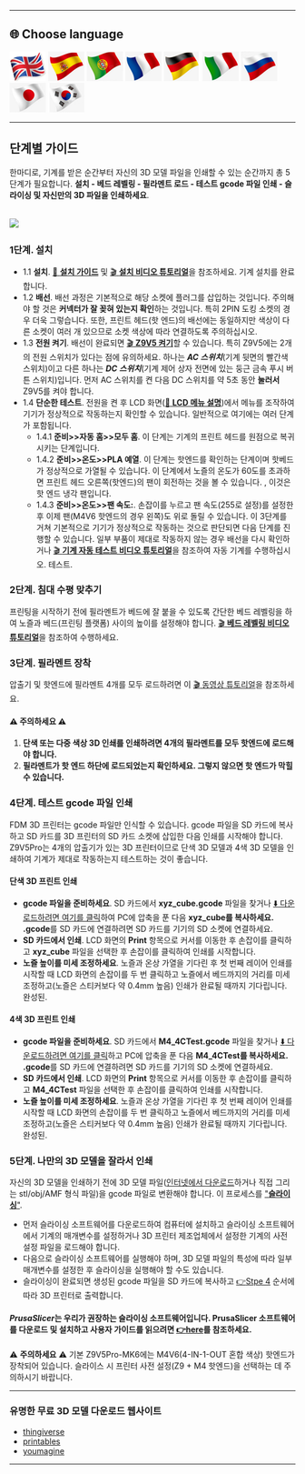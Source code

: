 [LCD_MENU]: https://github.com/ZONESTAR3D/Z9/tree/main/Z9V5/Z9V5-MK6/LCDMENU_Description.md
[PRUSA_SLICER]: https://github.com/ZONESTAR3D/Slicing-Guide/tree/master/PrusaSlicer

----
## <a id="choose-language">:globe_with_meridians: Choose language </a>
[![](../lanpic/EN.png)](./step_by_step.md)
[![](../lanpic/ES.png)](./step_by_step-es.md)
[![](../lanpic/PT.png)](./step_by_step-pt.md)
[![](../lanpic/FR.png)](./step_by_step-fr.md)
[![](../lanpic/DE.png)](./step_by_step-de.md)
[![](../lanpic/IT.png)](./step_by_step-it.md)
[![](../lanpic/RU.png)](./step_by_step-ru.md)
[![](../lanpic/JP.png)](./step_by_step-jp.md)
[![](../lanpic/KR.png)](./step_by_step-kr.md)

----
## 단계별 가이드
한마디로, 기계를 받은 순간부터 자신의 3D 모델 파일을 인쇄할 수 있는 순간까지 총 5단계가 필요합니다. **설치 - 베드 레벨링 - 필라멘트 로드 - 테스트 gcode 파일 인쇄 - 슬라이싱 및 자신만의 3D 파일을 인쇄하세요**.
###### 
[![](https://img.youtube.com/vi/GrCOZ4ADHeA/0.jpg)](https://www.youtube.com/watch?v=GrCOZ4ADHeA)

### <a id ="a1">1단계. 설치</a>
- 1.1 **설치**. [:book: **설치 가이드**](./1.Installation/Installation.md) 및 [:clapper: **설치 비디오 튜토리얼**](https://youtu.be/pdr8nLl3T3w)을 참조하세요. 기계 설치를 완료합니다.
- 1.2 **배선**. 배선 과정은 기본적으로 해당 소켓에 플러그를 삽입하는 것입니다. 주의해야 할 것은 **커넥터가 잘 꽂혀 있는지 확인**하는 것입니다. 특히 2PIN 도킹 소켓의 경우 더욱 그렇습니다. 또한, 프린트 헤드(핫 엔드)의 배선에는 동일하지만 색상이 다른 소켓이 여러 개 있으므로 소켓 색상에 따라 연결하도록 주의하십시오.
- 1.3 **전원 켜기**. 배선이 완료되면 [:clapper: **Z9V5 켜기**](https://youtu.be/xTlMHtxkGoY)할 수 있습니다. 특히 Z9V5에는 2개의 전원 스위치가 있다는 점에 유의하세요. 하나는 ***AC 스위치***(기계 뒷면의 빨간색 스위치)이고 다른 하나는 ***DC 스위치***(기계 제어 상자 전면에 있는 둥근 금속 푸시 버튼 스위치)입니다. 먼저 AC 스위치를 켠 다음 DC 스위치를 약 5초 동안 **눌러서** Z9V5를 켜야 합니다.
- 1.4 **단순한 테스트**. 전원을 켠 후 LCD 화면([:book: **LCD 메뉴 설명**](./2.Operation/LCDMENU_Description.md))에서 메뉴를 조작하여 기기가 정상적으로 작동하는지 확인할 수 있습니다. 일반적으로 여기에는 여러 단계가 포함됩니다.
   - 1.4.1 **준비>>자동 홈>>모두 홈**. 이 단계는 기계의 프린트 헤드를 원점으로 복귀시키는 단계입니다.
   - 1.4.2 **준비>>온도>>PLA 예열**. 이 단계는 핫엔드를 확인하는 단계이며 핫베드가 정상적으로 가열될 수 있습니다. 이 단계에서 노즐의 온도가 60도를 초과하면 프린트 헤드 오른쪽(핫엔드)의 팬이 회전하는 것을 볼 수 있습니다. , 이것은 핫 엔드 냉각 팬입니다.
   - 1.4.3 **준비>>온도>>팬 속도:**. 손잡이를 누르고 팬 속도(255로 설정)를 설정한 후 이제 팬(M4V6 핫엔드의 경우 왼쪽)도 위로 돌릴 수 있습니다.
   이 3단계를 거쳐 기본적으로 기기가 정상적으로 작동하는 것으로 판단되면 다음 단계를 진행할 수 있습니다. 일부 부품이 제대로 작동하지 않는 경우 배선을 다시 확인하거나 [:clapper: **기계 자동 테스트 비디오 튜토리얼**](https://youtu.be/Mf92BlmKA0A)을 참조하여 자동 기계를 수행하십시오. 테스트.

### <a id ="a2">2단계. 침대 수평 맞추기</a>
프린팅을 시작하기 전에 필라멘트가 베드에 잘 붙을 수 있도록 간단한 베드 레벨링을 하여 노즐과 베드(프린팅 플랫폼) 사이의 높이를 설정해야 합니다. [:clapper: **베드 레벨링 비디오 튜토리얼**](https://youtu.be/nxzB7ho1kNo)을 참조하여 수행하세요.

### <a id ="a3">3단계. 필라멘트 장착</a>
압출기 및 핫엔드에 필라멘트 4개를 모두 로드하려면 이 [:clapper: 동영상 튜토리얼](https://youtu.be/KZQdL7Rgy1s)을 참조하세요.
#### :warning: 주의하세요 :warning:
1. **단색 또는 다중 색상 3D 인쇄를 인쇄하려면 4개의 필라멘트를 모두 핫엔드에 로드해야 합니다.**
2. **필라멘트가 핫 엔드 하단에 로드되었는지 확인하세요. 그렇지 않으면 핫 엔드가 막힐 수 있습니다.**

### <a id ="a4">4단계. 테스트 gcode 파일 인쇄</a>
FDM 3D 프린터는 gcode 파일만 인식할 수 있습니다. gcode 파일을 SD 카드에 복사하고 SD 카드를 3D 프린터의 SD 카드 소켓에 삽입한 다음 인쇄를 시작해야 합니다.
Z9V5Pro는 4개의 압출기가 있는 3D 프린터이므로 단색 3D 모델과 4색 3D 모델을 인쇄하여 기계가 제대로 작동하는지 테스트하는 것이 좋습니다.
#### 단색 3D 프린트 인쇄
- **gcode 파일을 준비하세요**. SD 카드에서 **xyz_cube.gcode** 파일을 찾거나 [:arrow_down: 다운로드하려면 여기를 클릭](./3.Test_gcode/xyz_cube.zip)하여 PC에 압축을 푼 다음 **xyz_cube를 복사하세요. .gcode**를 SD 카드에 연결하려면 SD 카드를 기기의 SD 소켓에 연결하세요.
- **SD 카드에서 인쇄**. LCD 화면의 **Print** 항목으로 커서를 이동한 후 손잡이를 클릭하고 **xyz_cube** 파일을 선택한 후 손잡이를 클릭하여 인쇄를 시작합니다.
- **노즐 높이를 미세 조정하세요**. 노즐과 온상 가열을 기다린 후 첫 번째 레이어 인쇄를 시작할 때 LCD 화면의 손잡이를 두 번 클릭하고 노즐에서 베드까지의 거리를 미세 조정하고(노즐은 스티커보다 약 0.4mm 높음) 인쇄가 완료될 때까지 기다립니다. 완성된.
#### 4색 3D 프린트 인쇄
- **gcode 파일을 준비하세요**. SD 카드에서 **M4_4CTest.gcode** 파일을 찾거나 [:arrow_down: 다운로드하려면 여기를 클릭](./3.Test_gcode/M4_4CTest.zip)하고 PC에 압축을 푼 다음 **M4_4CTest를 복사하세요. .gcode**를 SD 카드에 연결하려면 SD 카드를 기기의 SD 소켓에 연결하세요.
- **SD 카드에서 인쇄**. LCD 화면의 **Print** 항목으로 커서를 이동한 후 손잡이를 클릭하고 **M4_4CTest** 파일을 선택한 후 손잡이를 클릭하여 인쇄를 시작합니다.
- **노즐 높이를 미세 조정하세요**. 노즐과 온상 가열을 기다린 후 첫 번째 레이어 인쇄를 시작할 때 LCD 화면의 손잡이를 두 번 클릭하고 노즐에서 베드까지의 거리를 미세 조정하고(노즐은 스티커보다 약 0.4mm 높음) 인쇄가 완료될 때까지 기다립니다. 완성된.

### <a id ="a5">5단계. 나만의 3D 모델을 잘라서 인쇄</a>
자신의 3D 모델을 인쇄하기 전에 3D 모델 파일([인터넷에서 다운로드](#a6)하거나 직접 그리는 stl/obj/AMF 형식 파일)을 gcode 파일로 변환해야 합니다. 이 프로세스를 <u>"**슬라이싱**"</u>.
- 먼저 슬라이싱 소프트웨어를 다운로드하여 컴퓨터에 설치하고 슬라이싱 소프트웨어에서 기계의 매개변수를 설정하거나 3D 프린터 제조업체에서 설정한 기계의 사전 설정 파일을 로드해야 합니다.
- 다음으로 슬라이싱 소프트웨어를 실행해야 하며, 3D 모델 파일의 특성에 따라 일부 매개변수를 설정한 후 슬라이싱을 실행해야 할 수도 있습니다.
- 슬라이싱이 완료되면 생성된 gcode 파일을 SD 카드에 복사하고 [:point_right:Stpe 4](#a4) 순서에 따라 3D 프린터로 출력합니다.
#### *PrusaSlicer*는 우리가 권장하는 슬라이싱 소프트웨어입니다. PrusaSlicer 소프트웨어를 다운로드 및 설치하고 사용자 가이드를 읽으려면 [:point_right:here][PRUSA_SLICER]를 참조하세요.
:warning: **주의하세요** :warning:
기본 Z9V5Pro-MK6에는 M4V6(4-IN-1-OUT 혼합 색상) 핫엔드가 장착되어 있습니다. 슬라이스 시 프린터 사전 설정(Z9 + M4 핫엔드)을 선택하는 데 주의하시기 바랍니다.

----
### <a id ="a6">유명한 무료 3D 모델 다운로드 웹사이트</a>
- [thingiverse](https://www.thingiverse.com/)  
- [printables](https://www.printables.com/)  
- [youmagine](https://www.youmagine.com/)   

----